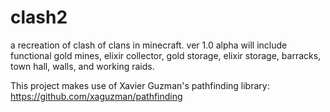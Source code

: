 # clash2
a recreation of clash of clans in minecraft.
ver 1.0 alpha will include functional gold mines, elixir collector, gold storage, elixir storage, barracks, town hall, walls, and working raids.   
   
This project makes use of Xavier Guzman's pathfinding library: https://github.com/xaguzman/pathfinding
